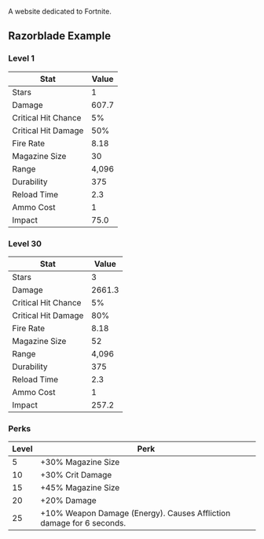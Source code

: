 A website dedicated to Fortnite.

## Razorblade Example

### Level 1

| Stat                | Value |
| ------------------- | ----- |
| Stars               | 1     |
| Damage              | 607.7 |
| Critical Hit Chance | 5%    |
| Critical Hit Damage | 50%   |
| Fire Rate           | 8.18  |
| Magazine Size       | 30    |
| Range               | 4,096 |
| Durability          | 375   |
| Reload Time         | 2.3   |
| Ammo Cost           | 1     |
| Impact              | 75.0  |

### Level 30

| Stat                | Value  |
| ------------------- | ------ |
| Stars               | 3      |
| Damage              | 2661.3 |
| Critical Hit Chance | 5%     |
| Critical Hit Damage | 80%    |
| Fire Rate           | 8.18   |
| Magazine Size       | 52     |
| Range               | 4,096  |
| Durability          | 375    |
| Reload Time         | 2.3    |
| Ammo Cost           | 1      |
| Impact              | 257.2  |

### Perks

| Level | Perk                                                                 |
| ----- | -------------------------------------------------------------------- |
| 5     | +30% Magazine Size                                                   |
| 10    | +30% Crit Damage                                                     |
| 15    | +45% Magazine Size                                                   |
| 20    | +20% Damage                                                          |
| 25    | +10% Weapon Damage (Energy). Causes Affliction damage for 6 seconds. |

